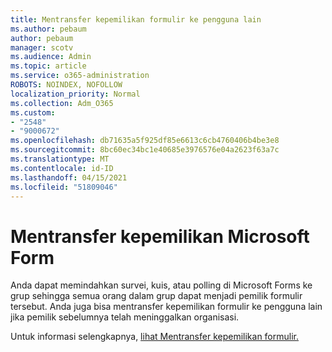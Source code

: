 ```yaml
---
title: Mentransfer kepemilikan formulir ke pengguna lain
ms.author: pebaum
author: pebaum
manager: scotv
ms.audience: Admin
ms.topic: article
ms.service: o365-administration
ROBOTS: NOINDEX, NOFOLLOW
localization_priority: Normal
ms.collection: Adm_O365
ms.custom:
- "2548"
- "9000672"
ms.openlocfilehash: db71635a5f925df85e6613c6cb4760406b4be3e8
ms.sourcegitcommit: 8bc60ec34bc1e40685e3976576e04a2623f63a7c
ms.translationtype: MT
ms.contentlocale: id-ID
ms.lasthandoff: 04/15/2021
ms.locfileid: "51809046"
---
```

# <a name="transfer-ownership-of-a-microsoft-form"></a>Mentransfer kepemilikan Microsoft Form

Anda dapat memindahkan survei, kuis, atau polling di Microsoft Forms ke grup sehingga semua orang dalam grup dapat menjadi pemilik formulir tersebut. Anda juga bisa mentransfer kepemilikan formulir ke pengguna lain jika pemilik sebelumnya telah meninggalkan organisasi.

Untuk informasi selengkapnya, [lihat Mentransfer kepemilikan formulir.](https://support.office.com/article/Transfer-ownership-of-a-form-921a6361-a4e5-44ea-bce9-c4ed63aa54b4)